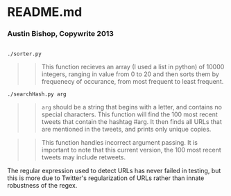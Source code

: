 # README.md
### Austin Bishop, Copywrite 2013

##

`./sorter.py`

>>This function recieves an array (I used a list in python) of 10000 integers, ranging in value from 0 to 20 and then
sorts them by frequenecy of occurance, from most frequent to least frequent.


`./searchHash.py arg`

>>`arg` should be a string that begins with a letter, and contains no special characters.
This function will find the 100 most recent tweets that contain the hashtag #arg. It then
finds all URLs that are mentioned in the tweets, and prints only unique copies.

>>This function handles incorrect argument passing.
It is important to note that this current version, the 100 most recent tweets may include retweets.

The regular expression used to detect URLs has never failed in testing, but this is more due to Twitter's
regularization of URLs rather than innate robustness of the regex.

